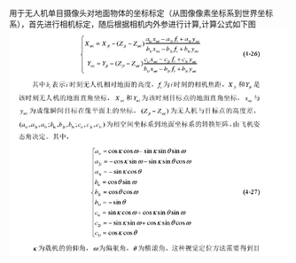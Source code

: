 用于无人机单目摄像头对地面物体的坐标标定（从图像像素坐标系到世界坐标系），首先进行相机标定，随后根据相机内外参进行计算,计算公式如下图![image](https://github.com/bomb944588/UAV_location/blob/master/%E7%9B%AE%E6%A0%87%E5%AE%9A%E4%BD%8D%E5%85%AC%E5%BC%8F.png)
